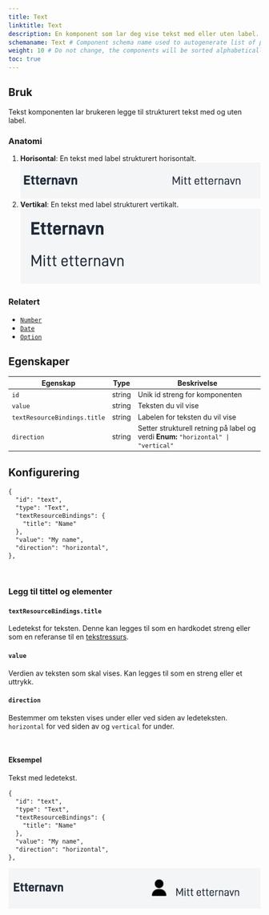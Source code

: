 ```yaml
---
title: Text
linktitle: Text
description: En komponent som lar deg vise tekst med eller uten label.
schemaname: Text # Component schema name used to autogenerate list of properties from json schema (replace with appropriate component name)
weight: 10 # Do not change, the components will be sorted alphabetically
toc: true
---
```


## Bruk

Tekst komponenten lar brukeren legge til strukturert tekst med og uten label.

### Anatomi

1. **Horisontal**: En tekst med label strukturert horisontalt.
    ![Tekst horisontal anatomi](text-horizontal.png "Tekst horisontal")
2. **Vertikal**: En tekst med label strukturert vertikalt.
     ![Tekst vertikal anatomi](text-vertical.png "Tekst vertikal")

<!-- 
Add the following sections if relevant:

### Behavior

(How the component behaves in different contexts)

### Style

(Visual styling (e.g. alignment, padding, dos and don'ts))

### Best Practices

(Industry standards, dos and don'ts)

### Content guidelines

(E.g. punctuation rules, standard labels, etc.)

### Accessibility

(Component-specific best practices for accessibility.)

### Mobile

(How to apply component in mobile environments.)

-->
### Relatert

- [`Number`](../number/)
- [`Date`](../date/)
- [`Option`](../option/)

## Egenskaper

| **Egenskap**                 | **Type** | **Beskrivelse**                                                                     |
|------------------------------|----------|-------------------------------------------------------------------------------------|
| `id`                         | string   | Unik id streng for komponenten                                                      |
| `value`                      | string   | Teksten du vil vise                                                                 |
| `textResourceBindings.title` | string   | Labelen for teksten du vil vise                                                     |
| `direction`                  | string   | Setter strukturell retning på label og verdi **Enum:** `"horizontal" \| "vertical"` |

## Konfigurering


```json{hl_lines="6-"}
{
  "id": "text",
  "type": "Text",
  "textResourceBindings": {
    "title": "Name"
  },
  "value": "My name",
  "direction": "horizontal",
},
```

<br>

### Legg til tittel og elementer


#### `textResourceBindings.title`

Ledetekst for teksten. Denne kan legges til som en hardkodet streng eller som en referanse til en [tekstressurs](../../../ux/texts/#legge-til-og-endre-tekster-i-en-app).

#### `value`

Verdien av teksten som skal vises. Kan legges til som en streng eller et uttrykk.

#### `direction`

Bestemmer om teksten vises under eller ved siden av ledeteksten. `horizontal` for ved siden av og `vertical` for under. 

<br>

#### Eksempel

Tekst med ledetekst.

```json{hl_lines=["9-12"]}
{
  "id": "text",
  "type": "Text",
  "textResourceBindings": {
    "title": "Name"
  },
  "value": "My name",
  "direction": "horizontal",
},
```
![Tekst eksempel](<text-example-with-icon.png> "Tekst med label")